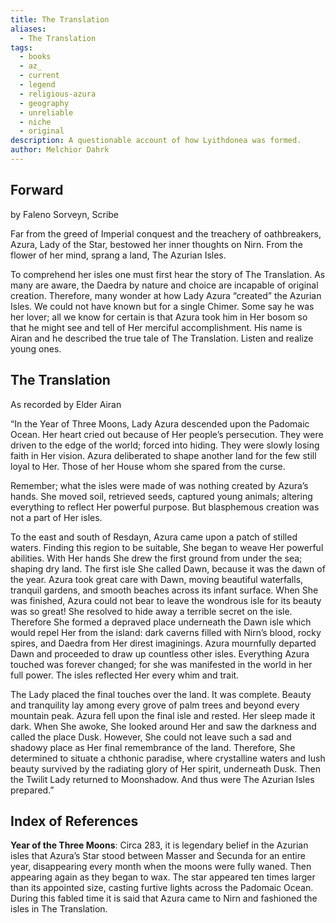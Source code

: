 ```yaml
---
title: The Translation
aliases:
  - The Translation
tags:
  - books
  - az_
  - current
  - legend
  - religious-azura
  - geography
  - unreliable
  - niche
  - original
description: A questionable account of how Lyithdonea was formed.
author: Melchior Dahrk
---
```

## Forward
by Faleno Sorveyn, Scribe

Far from the greed of Imperial conquest and the treachery of oathbreakers, Azura, Lady of the Star, bestowed her inner thoughts on Nirn. From the flower of her mind, sprang a land, The Azurian Isles.

To comprehend her isles one must first hear the story of The Translation. As many are aware, the Daedra by nature and choice are incapable of original creation. Therefore, many wonder at how Lady Azura “created” the Azurian Isles. We could not have known but for a single Chimer. Some say he was her lover; all we know for certain is that Azura took him in Her bosom so that he might see and tell of Her merciful accomplishment. His name is Airan and he described the true tale of The Translation. Listen and realize young ones.
## The Translation
As recorded by Elder Airan

“In the Year of Three Moons, Lady Azura descended upon the Padomaic Ocean. Her heart cried out because of Her people’s persecution. They were driven to the edge of the world; forced into hiding. They were slowly losing faith in Her vision. Azura deliberated to shape another land for the few still loyal to Her. Those of her House whom she spared from the curse.

Remember; what the isles were made of was nothing created by Azura’s hands. She moved soil, retrieved seeds, captured young animals; altering everything to reflect Her powerful purpose. But blasphemous creation was not a part of Her isles.

To the east and south of Resdayn, Azura came upon a patch of stilled waters. Finding this region to be suitable, She began to weave Her powerful abilities. With Her hands She drew the first ground from under the sea; shaping dry land. The first isle She called Dawn, because it was the dawn of the year. Azura took great care with Dawn, moving beautiful waterfalls, tranquil gardens, and smooth beaches across its infant surface. When She was finished, Azura could not bear to leave the wondrous isle for its beauty was so great! She resolved to hide away a terrible secret on the isle. Therefore She formed a depraved place underneath the Dawn isle which would repel Her from the island: dark caverns filled with Nirn’s blood, rocky spires, and Daedra from Her direst imaginings. Azura mournfully departed Dawn and proceeded to draw up countless other isles. Everything Azura touched was forever changed; for she was manifested in the world in her full power. The isles reflected Her every whim and trait.

The Lady placed the final touches over the land. It was complete. Beauty and tranquility lay among every grove of palm trees and beyond every mountain peak. Azura fell upon the final isle and rested. Her sleep made it dark. When She awoke, She looked around Her and saw the darkness and called the place Dusk. However, She could not leave such a sad and shadowy place as Her final remembrance of the land. Therefore, She determined to situate a chthonic paradise, where crystalline waters and lush beauty survived by the radiating glory of Her spirit, underneath Dusk. Then the Twilit Lady returned to Moonshadow. And thus were The Azurian Isles prepared.”
## Index of References
**Year of the Three Moons**: Circa 283, it is legendary belief in the Azurian isles that Azura’s Star stood between Masser and Secunda for an entire year, disappearing every month when the moons were fully waned. Then appearing again as they began to wax. The star appeared ten times larger than its appointed size, casting furtive lights across the Padomaic Ocean. During this fabled time it is said that Azura came to Nirn and fashioned the isles in The Translation.